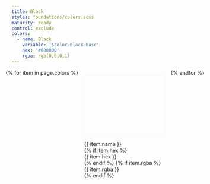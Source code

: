 ```yaml
---
title: Black
styles: foundations/colors.scss
maturity: ready
control: exclude
colors:
  - name: Black
    variable: '$color-black-base'
    hex: '#000000'
    rgba: rgb(0,0,0,1)
---
```

<style>
.set {
  display: flex;
  flex-wrap: wrap;
  margin: 0 -1rem;
  margin-top: 0;
  padding: 0;
  list-style: none;
}
li {
  flex: 1 0 20%;
  margin: 1rem;
}
.color {
  width: 100%;
  min-width: 160px;
  height: 160px;
  color: white;
  border: 1px solid #f5f5f5;
  margin-bottom: 1rem;
  box-sizing: border-box;
}
p {
  margin: 0;
}
</style>
<ul class="set">
{% for item in page.colors %}
  <li>
    <div class="color" style="background:{{ item.hex }}"></div>
    <p>{{ item.name }}</p>
    {% if item.hex %}<p>{{ item.hex }}</p>{% endif %}
    {% if item.rgba %}<p>{{ item.rgba }}</p>{% endif %}
  </li>
{% endfor %}
</ul>
